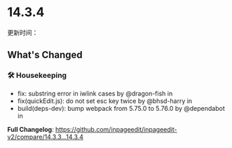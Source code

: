 # 14.3.4

更新时间：<UpdateTime date='Jun 9, 2023, 12:02 AM GMT+8' />

## What's Changed

### 🛠️ Housekeeping

- fix: substring error in iwlink cases by @dragon-fish in <IssueLink id="220" />
- fix(quickEdit.js): do not set esc key twice by @bhsd-harry in <IssueLink id="221" />
- build(deps-dev): bump webpack from 5.75.0 to 5.76.0 by @dependabot in <IssueLink id="222" />

**Full Changelog**: https://github.com/inpageedit/inpageedit-v2/compare/14.3.3...14.3.4
